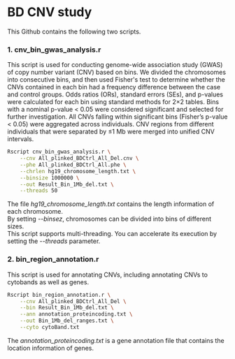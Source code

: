 # BD CNV study
This Github contains the following two scripts. 
### 1. cnv_bin_gwas_analysis.r
This script is used for conducting genome-wide association study (GWAS) of copy number variant (CNV) based on bins. We divided the chromosomes into consecutive bins, and then used Fisher's test to determine whether the CNVs contained in each bin had a frequency difference between the case and control groups. Odds ratios (ORs), standard errors (SEs), and p-values were calculated for each bin using standard methods for 2×2 tables. Bins with a nominal p-value < 0.05 were considered significant and selected for further investigation. All CNVs falling within significant bins (Fisher’s p-value < 0.05) were aggregated across individuals. CNV regions from different individuals that were separated by ≤1 Mb were merged into unified CNV intervals. <br>
```bash
Rscript cnv_bin_gwas_analysis.r \
    --cnv All_plinked_BDCtrl_All_Del.cnv \
    --phe All_plinked_BDCtrl_All.phe \
    --chrlen hg19_chromosome_length.txt \
    --binsize 1000000 \
    --out Result_Bin_1Mb_del.txt \
    --threads 50
```
The file <I>hg19_chromosome_length.txt</I> contains the length information of each chromosome. <br>
By setting <I>--binsez</I>, chromosomes can be divided into bins of different sizes. <br>
This script supports multi-threading. You can accelerate its execution by setting the <I>--threads</I> parameter. <br>
  
### 2. bin_region_annotation.r
This script is used for annotating CNVs, including annotating CNVs to cytobands as well as genes. <br>
```bash
Rscript bin_region_annotation.r \
    --cnv All_plinked_BDCtrl_All_Del \
    --bin Result_Bin_1Mb_del.txt \
    --ann annotation_proteincoding.txt \
    --out Bin_1Mb_del_ranges.txt \
    --cyto cytoBand.txt
```
The <I>annotation_proteincoding.txt</I> is a gene annotation file that contains the location information of genes. <br>
